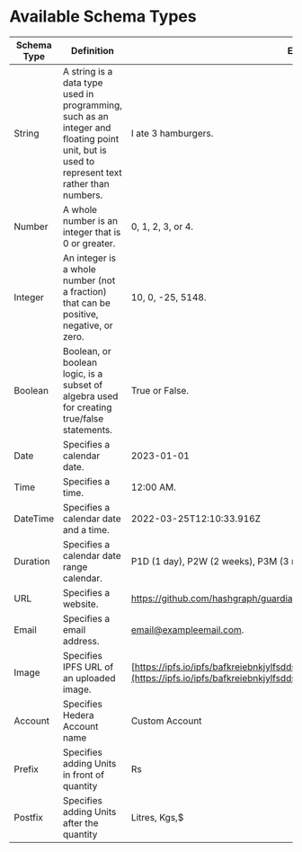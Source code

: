 # Available Schema Types

| Schema Type | Definition                                                                                                                                  | Example Input                                                                                                                                                        |
| ----------- | ------------------------------------------------------------------------------------------------------------------------------------------- | -------------------------------------------------------------------------------------------------------------------------------------------------------------------- |
| String      | A string is a data type used in programming, such as an integer and floating point unit, but is used to represent text rather than numbers. | I ate 3 hamburgers.                                                                                                                                                  |
| Number      | A whole number is an integer that is 0 or greater.                                                                                          | 0, 1, 2, 3, or 4.                                                                                                                                                    |
| Integer     | An integer is a whole number (not a fraction) that can be positive, negative, or zero.                                                      | 10, 0, -25, 5148.                                                                                                                                                    |
| Boolean     | Boolean, or boolean logic, is a subset of algebra used for creating true/false statements.                                                  | True or False.                                                                                                                                                       |
| Date        | Specifies a calendar date.                                                                                                                  | 2023-01-01                                                                                                                                                           |
| Time        | Specifies a time.                                                                                                                           | 12:00 AM.                                                                                                                                                            |
| DateTime    | Specifies a calendar date and a time.                                                                                                       | 2022-03-25T12:10:33.916Z                                                                                                                                             |
| Duration    | Specifies a calendar date range calendar.                                                                                                   | P1D (1 day), P2W (2 weeks), P3M (3 months), P4Y (4 years), P1Y1D (1 year + 1 day)                                                                                    |
| URL         | Specifies a website.                                                                                                                        | https://github.com/hashgraph/guardian.                                                                                                                               |
| Email       | Specifies a email address.                                                                                                                  | email@exampleemail.com.                                                                                                                                              |
| Image       | Specifies IPFS URL of an uploaded image.                                                                                                    | [https://ipfs.io/ipfs/bafkreiebnkjylfsdds5oicxpk5vdink5tduwbxed5552xcmeyrbzpewfuu](https://ipfs.io/ipfs/bafkreiebnkjylfsdds5oicxpk5vdink5tduwbxed5552xcmeyrbzpewfuu) |
| Account     | Specifies Hedera Account name                                                                                                               | Custom Account                                                                                                                                                       |
| Prefix      | Specifies adding Units in front of quantity                                                                                                 | Rs                                                                                                                                                                   |
| Postfix     | Specifies adding Units after the quantity                                                                                                   | Litres, Kgs,$                                                                                                                                                        |

